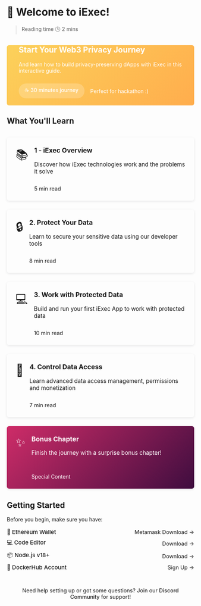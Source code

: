 # 👋 Welcome to iExec!

> Reading time 🕒 2 mins

<div class="hero">
  <div >
    <h2>Start Your Web3 Privacy Journey</h2>
    <p>And learn how to build privacy-preserving dApps with iExec in this interactive guide.</p>
    <div class="hero-time">
      <span class="hero-time-badge ">☕ 30 minutes journey</span>
      <p>Perfect for hackathon :)</p>
    </div>
  </div>
</div>

## What You'll Learn

<div class="journey-grid">
  <a href="./1-overview" class="journey-card">
    <div class="card-icon">📚</div>
    <div class="card-content">
      <h3>1 - iExec Overview</h3>
      <p>Discover how iExec technologies work and the problems it solve</p>
      <div class="time-wrapper">
        <span class="time-estimate">5 min read</span>
      </div>
    </div>
  </a>

  <a href="./2-protectData" class="journey-card">
    <div class="card-icon">🔒</div>
    <div class="card-content">
      <h3>2. Protect Your Data</h3>
      <p>Learn to secure your sensitive data using our developer tools</p>
      <div class="time-wrapper">
        <span class="time-estimate">8 min read</span>
      </div>
    </div>
  </a>

  <a href="./3-useProtectedData" class="journey-card">
    <div class="card-icon">💻</div>
    <div class="card-content">
      <h3>3. Work with Protected Data</h3>
      <p>Build and run your first iExec App to work with protected data</p>
      <div class="time-wrapper">
        <span class="time-estimate">10 min read</span>
      </div>
    </div>
  </a>
    
  <a href="./4-manageDataAccess" class="journey-card">
    <div class="card-icon">🔑</div>
    <div class="card-content">
      <h3>4. Control Data Access</h3>
      <p>Learn advanced data access management, permissions and monetization</p>
      <div class="time-wrapper">
        <span class="time-estimate">7 min read</span>
      </div>
    </div>
  </a>
  
  <a href="./5-suprise" class="journey-card special">
    <div class="card-icon">✨</div>
    <div class="card-content">
      <h3>Bonus Chapter</h3>
      <p>Finish the journey with a surprise bonus chapter!</p>
      <div class="time-wrapper">
        <span class="surprise-badge">Special Content</span>
      </div>
    </div>
  </a>
</div>

## Getting Started

Before you begin, make sure you have:

<div class="requirements-list">
  <div class="requirement-item">
    <div class="req-title">🦊 Ethereum Wallet</div>
    <a target="_blank" href="https://chromewebstore.google.com/detail/metamask/nkbihfbeogaeaoehlefnkodbefgpgknn">Metamask Download →</a>
  </div>
  
  <div class="requirement-item">
    <div class="req-title">💻 Code Editor</div>
    <a target="_blank" href="https://code.visualstudio.com/"> Download →</a>
  </div>
  
  <div class="requirement-item">
    <div class="req-title">📦 Node.js v18+</div>
    <a target="_blank" href="https://nodejs.org/en/">Download →</a>
  </div>
  
  <div class="requirement-item">
    <div class="req-title">🐳 DockerHub Account</div>
    <a target="_blank" href="https://hub.docker.com/">Sign Up →</a>
  </div>
</div>

<div class="help-note">
  <p>Need help setting up or got some questions? Join our <a target="_blank" href="https://discord.gg/iexec">Discord Community</a> for support!</p>
</div>

<style>
/* Global style */
:root {
  --primary-color: #FCD15A;
  --secondary-color: #1D1D24;
  --accent-color: #CE2C68;
  --background-light: #F5F5F5;
  --text-primary: #1D1D24;
  --text-secondary: #5D5D69;
  --card-shadow: 0 2px 6px rgba(29, 29, 36, 0.1);
  --card-hover-shadow: 0 8px 24px rgba(29, 29, 36, 0.15);
  --border-radius: 6px;
  --transition: all 0.3s ease;
}

/* Hero */
.hero {
  background: linear-gradient(135deg, #FCD15A, #FFAD4D);
  border-radius: var(--border-radius);
  padding: 0rem 2rem 1rem 2rem;
  color: white;
  max-width: 800px;
  margin: 0 auto;
}

.hero-time {
  margin-top: 1.5rem;
  display: flex;
  align-items: center;
  gap: 1rem;
}

.hero-time-badge {
  background: rgba(255, 255, 255, 0.2);
  padding: 0.5rem 1rem;
  border-radius: 20px;
  font-weight: 500;
}

/* Card grid */
.journey-grid {
  display: grid;
  grid-template-columns: repeat(auto-fit, minmax(300px, 1fr));
  gap: 1.5rem;
  margin: 2rem 0;
}

.journey-card {
  background: var(--vp-c-bg-soft);
  border-radius: var(--border-radius);
  padding: 1.5rem;
  box-shadow: var(--card-shadow);
  transition: var(--transition);
  display: flex;
  gap: 1rem;
  text-decoration: none !important;
  color: var(--vp-c-text-1);
  position: relative;
  overflow: hidden;
  cursor: pointer;
}

.journey-card * {
  text-decoration: none !important;
}

.card-content {
  display: flex;
  flex-direction: column;
  height: 100%;
  min-height: 120px;
}

.card-content h3 {
  margin: 0 !important;
  color: var(--vp-c-text-1);
  font-size: 1.1rem;
  line-height: 1.3;
}

.card-content p {
  margin: 1rem 0;
  color: var(--vp-c-text-2);
  font-size: 0.95rem;
}

.journey-card::before {
  content: '';
  position: absolute;
  top: 0;
  left: 0;
  width: 100%;
  height: 4px;
  background: var(--primary-color);
  transform: scaleX(0);
  transform-origin: left;
  transition: transform 0.3s ease;
}

.journey-card:hover {
  transform: translateY(-4px);
  box-shadow: var(--card-hover-shadow);
}

.journey-card:hover::before {
  transform: scaleX(1);
}

.card-icon {
  font-size: 2rem;
}

.time-wrapper {
  margin-top: auto;
  padding-top: 0.75rem;
}

.time-estimate {
  display: inline-block;
  font-size: 0.9rem;
  color: var(--vp-c-text-4);
  background: var(--vp-c-bg-soft);
}

/* Special card */
.special {
  background: linear-gradient(135deg, #CE2C68, #3F0D3F);
  color: white;
}

.special h3, .special p, .special .time-estimate {
  color: white;
}

.special::before {
  background: linear-gradient(135deg, #CE2C68, #3F0D3F);
}

/* Requirements list */
.requirements-list {
  display: flex;
  flex-direction: column;
  gap: 0.5rem;
  margin: 1rem 0;
  padding-left: 0;
}

.requirement-item {
  display: flex;
  align-items: center;
  gap: 1rem;
  text-align: left;
}

.req-title {
  flex: 1;
  font-size: 0.95rem;
  font-weight: 500;
  color: var(--vp-c-text-1);
}

.requirement-item p {
  margin: 0;
  font-size: 0.9rem;
  color: var(--vp-c-text-2);
}

.requirement-item a {
  text-decoration: none;
  font-size: 0.9rem;
  margin-left: auto;
}

.requirement-item a:hover {
  text-decoration: underline;
}

/* Help note */
.help-note {
  margin-top: 2rem;
  background: var(--vp-c-bg-soft);
  border-radius: var(--border-radius);
  padding: 0.75rem 1rem;
}

.help-note p {
  margin: 0;
  font-size: 0.9rem;
  text-align: center;
  color: var(--vp-c-text-2);
}

.help-note a {
  text-decoration: none;
  font-weight: 500;
}

.help-note a:hover {
  text-decoration: underline;
}

.takeaways-list {
  display: flex;
  flex-direction: column;
}

.takeaway-item {
  display: flex;
  align-items: center;
  gap: 1rem;
}

.takeaway-item span {
  font-size: 1.25rem;
}

.takeaway-item p {
  margin: 0;
}


.process-steps {
  display: flex;
  flex-direction: column;
  gap: 0.75rem;
  margin: 1.5rem 0;
}

.step {
  display: flex;
  align-items: center;
  gap: 1rem;
}

.step-number {
  background: var(--accent-color);
  color: white;
  width: 24px;
  height: 24px;
  border-radius: 50%;
  display: flex;
  align-items: center;
  justify-content: center;
  font-size: 0.9rem;
  font-weight: 500;
}




/* Media queries */
@media (max-width: 768px) {

  
  .journey-grid {
    grid-template-columns: 1fr;
  }

  .hero > h2 {
    margin-top: 0rem !important;
    padding-top: 0rem !important;
    border-top: none !important;
  }
}
</style>
